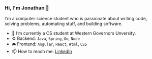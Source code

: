 ### Hi, I'm Jonathan 👋

I'm a computer science student who is passionate about writing code, solving problems, automating stuff, and building software.

- 🔭 I’m currently a CS student at Western Governors Unversity.
- ⚙️ Backend: `Java`, `Spring`, `Go`, `Node`
- 🚘 Frontend: `Angular`, `React`, `Html`, `CSS`
- 📫 How to reach me: <a href="https://www.linkedin.com/in/millycodes/">LinkedIn</a>


<!--
**JonathanDowdell/JonathanDowdell** is a ✨ _special_ ✨ repository because its `README.md` (this file) appears on your GitHub profile.

Here are some ideas to get you started:

- 🔭 I’m currently working on ...
- 🌱 I’m currently learning ...
- 👯 I’m looking to collaborate on ...
- 🤔 I’m looking for help with ...
- 💬 Ask me about ...
- 📫 How to reach me: ...
- 😄 Pronouns: ...
- ⚡ Fun fact: ...
-->
